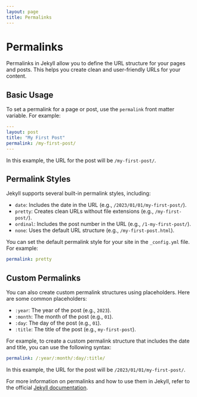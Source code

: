 ```yaml
---
layout: page
title: Permalinks
---
```


# Permalinks

Permalinks in Jekyll allow you to define the URL structure for your pages and posts. This helps you create clean and user-friendly URLs for your content.

## Basic Usage

To set a permalink for a page or post, use the `permalink` front matter variable. For example:

```yaml
---
layout: post
title: "My First Post"
permalink: /my-first-post/
---
```

In this example, the URL for the post will be `/my-first-post/`.

## Permalink Styles

Jekyll supports several built-in permalink styles, including:

- `date`: Includes the date in the URL (e.g., `/2023/01/01/my-first-post/`).
- `pretty`: Creates clean URLs without file extensions (e.g., `/my-first-post/`).
- `ordinal`: Includes the post number in the URL (e.g., `/1-my-first-post/`).
- `none`: Uses the default URL structure (e.g., `/my-first-post.html`).

You can set the default permalink style for your site in the `_config.yml` file. For example:

```yaml
permalink: pretty
```

## Custom Permalinks

You can also create custom permalink structures using placeholders. Here are some common placeholders:

- `:year`: The year of the post (e.g., `2023`).
- `:month`: The month of the post (e.g., `01`).
- `:day`: The day of the post (e.g., `01`).
- `:title`: The title of the post (e.g., `my-first-post`).

For example, to create a custom permalink structure that includes the date and title, you can use the following syntax:

```yaml
permalink: /:year/:month/:day/:title/
```

In this example, the URL for the post will be `/2023/01/01/my-first-post/`.

For more information on permalinks and how to use them in Jekyll, refer to the official [Jekyll documentation](https://jekyllrb.com/docs/permalinks/).
